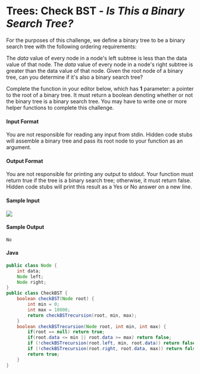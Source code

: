 # Trees: Check BST - *Is This a Binary Search Tree?*
For the purposes of this challenge, we define a binary tree to be a binary search tree with the following ordering requirements:

The *data* value of every node in a node's left subtree is less than the data value of that node.
The *data* value of every node in a node's right subtree is greater than the data value of that node.
Given the root node of a binary tree, can you determine if it's also a binary search tree?

Complete the function in your editor below, which has **1** parameter: a pointer to the root of a binary tree. It must return a boolean denoting whether or not the binary tree is a binary search tree. You may have to write one or more helper functions to complete this challenge.

#### Input Format
You are not responsible for reading any input from stdin. Hidden code stubs will assemble a binary tree and pass its root node to your function as an argument.

#### Output Format
You are not responsible for printing any output to stdout. Your function must return true if the tree is a binary search tree; otherwise, it must return false. Hidden code stubs will print this result as a Yes or No answer on a new line.

#### Sample Input
![](https://s3.amazonaws.com/hr-challenge-images/8131/1461698192-c9e0fcb28d-BTinput.png)

#### Sample Output
```
No
```
#### Java
```java
public class Node {
    int data;
    Node left;
    Node right;
}
public class CheckBST {
    boolean checkBST(Node root) {
        int min = 0;
        int max = 10000;
        return checkBSTrecursion(root, min, max);
    }
    boolean checkBSTrecursion(Node root, int min, int max) {
        if(root == null) return true;
        if(root.data <= min || root.data >= max) return false;
        if (!checkBSTrecursion(root.left, min, root.data)) return false;
        if (!checkBSTrecursion(root.right, root.data, max)) return false;
        return true;
    }
}

```